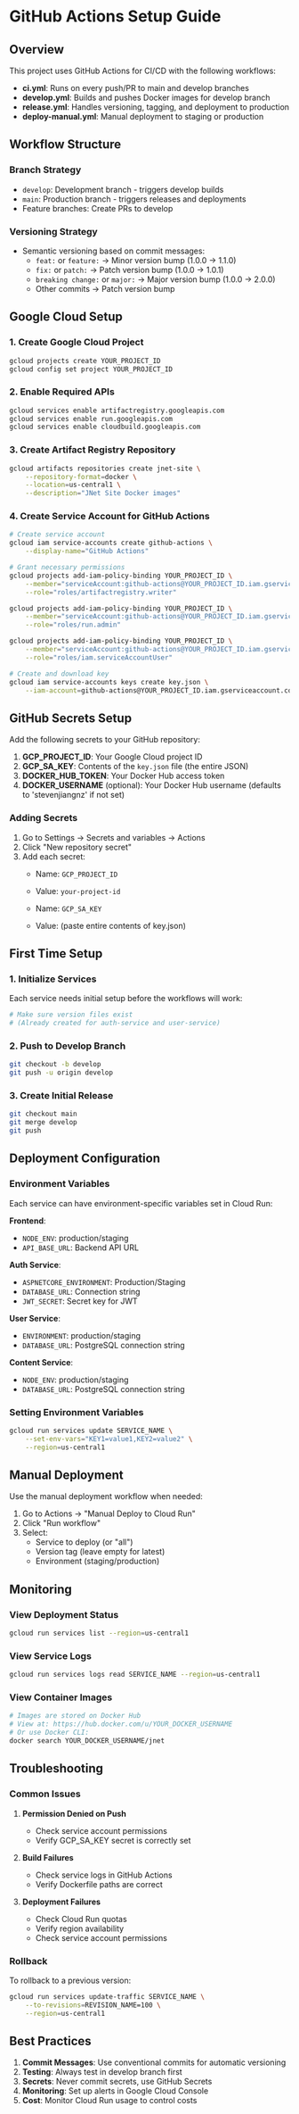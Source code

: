 # GitHub Actions Setup Guide

## Overview

This project uses GitHub Actions for CI/CD with the following workflows:
- **ci.yml**: Runs on every push/PR to main and develop branches
- **develop.yml**: Builds and pushes Docker images for develop branch
- **release.yml**: Handles versioning, tagging, and deployment to production
- **deploy-manual.yml**: Manual deployment to staging or production

## Workflow Structure

### Branch Strategy
- `develop`: Development branch - triggers develop builds
- `main`: Production branch - triggers releases and deployments
- Feature branches: Create PRs to develop

### Versioning Strategy
- Semantic versioning based on commit messages:
  - `feat:` or `feature:` → Minor version bump (1.0.0 → 1.1.0)
  - `fix:` or `patch:` → Patch version bump (1.0.0 → 1.0.1)
  - `breaking change:` or `major:` → Major version bump (1.0.0 → 2.0.0)
  - Other commits → Patch version bump

## Google Cloud Setup

### 1. Create Google Cloud Project
```bash
gcloud projects create YOUR_PROJECT_ID
gcloud config set project YOUR_PROJECT_ID
```

### 2. Enable Required APIs
```bash
gcloud services enable artifactregistry.googleapis.com
gcloud services enable run.googleapis.com
gcloud services enable cloudbuild.googleapis.com
```

### 3. Create Artifact Registry Repository
```bash
gcloud artifacts repositories create jnet-site \
    --repository-format=docker \
    --location=us-central1 \
    --description="JNet Site Docker images"
```

### 4. Create Service Account for GitHub Actions
```bash
# Create service account
gcloud iam service-accounts create github-actions \
    --display-name="GitHub Actions"

# Grant necessary permissions
gcloud projects add-iam-policy-binding YOUR_PROJECT_ID \
    --member="serviceAccount:github-actions@YOUR_PROJECT_ID.iam.gserviceaccount.com" \
    --role="roles/artifactregistry.writer"

gcloud projects add-iam-policy-binding YOUR_PROJECT_ID \
    --member="serviceAccount:github-actions@YOUR_PROJECT_ID.iam.gserviceaccount.com" \
    --role="roles/run.admin"

gcloud projects add-iam-policy-binding YOUR_PROJECT_ID \
    --member="serviceAccount:github-actions@YOUR_PROJECT_ID.iam.gserviceaccount.com" \
    --role="roles/iam.serviceAccountUser"

# Create and download key
gcloud iam service-accounts keys create key.json \
    --iam-account=github-actions@YOUR_PROJECT_ID.iam.gserviceaccount.com
```

## GitHub Secrets Setup

Add the following secrets to your GitHub repository:

1. **GCP_PROJECT_ID**: Your Google Cloud project ID
2. **GCP_SA_KEY**: Contents of the `key.json` file (the entire JSON)
3. **DOCKER_HUB_TOKEN**: Your Docker Hub access token
4. **DOCKER_USERNAME** (optional): Your Docker Hub username (defaults to 'stevenjiangnz' if not set)

### Adding Secrets
1. Go to Settings → Secrets and variables → Actions
2. Click "New repository secret"
3. Add each secret:
   - Name: `GCP_PROJECT_ID`
   - Value: `your-project-id`
   
   - Name: `GCP_SA_KEY`
   - Value: (paste entire contents of key.json)

## First Time Setup

### 1. Initialize Services
Each service needs initial setup before the workflows will work:

```bash
# Make sure version files exist
# (Already created for auth-service and user-service)
```

### 2. Push to Develop Branch
```bash
git checkout -b develop
git push -u origin develop
```

### 3. Create Initial Release
```bash
git checkout main
git merge develop
git push
```

## Deployment Configuration

### Environment Variables
Each service can have environment-specific variables set in Cloud Run:

**Frontend**:
- `NODE_ENV`: production/staging
- `API_BASE_URL`: Backend API URL

**Auth Service**:
- `ASPNETCORE_ENVIRONMENT`: Production/Staging
- `DATABASE_URL`: Connection string
- `JWT_SECRET`: Secret key for JWT

**User Service**:
- `ENVIRONMENT`: production/staging
- `DATABASE_URL`: PostgreSQL connection string

**Content Service**:
- `NODE_ENV`: production/staging
- `DATABASE_URL`: PostgreSQL connection string

### Setting Environment Variables
```bash
gcloud run services update SERVICE_NAME \
    --set-env-vars="KEY1=value1,KEY2=value2" \
    --region=us-central1
```

## Manual Deployment

Use the manual deployment workflow when needed:
1. Go to Actions → "Manual Deploy to Cloud Run"
2. Click "Run workflow"
3. Select:
   - Service to deploy (or "all")
   - Version tag (leave empty for latest)
   - Environment (staging/production)

## Monitoring

### View Deployment Status
```bash
gcloud run services list --region=us-central1
```

### View Service Logs
```bash
gcloud run services logs read SERVICE_NAME --region=us-central1
```

### View Container Images
```bash
# Images are stored on Docker Hub
# View at: https://hub.docker.com/u/YOUR_DOCKER_USERNAME
# Or use Docker CLI:
docker search YOUR_DOCKER_USERNAME/jnet
```

## Troubleshooting

### Common Issues

1. **Permission Denied on Push**
   - Check service account permissions
   - Verify GCP_SA_KEY secret is correctly set

2. **Build Failures**
   - Check service logs in GitHub Actions
   - Verify Dockerfile paths are correct

3. **Deployment Failures**
   - Check Cloud Run quotas
   - Verify region availability
   - Check service account permissions

### Rollback
To rollback to a previous version:
```bash
gcloud run services update-traffic SERVICE_NAME \
    --to-revisions=REVISION_NAME=100 \
    --region=us-central1
```

## Best Practices

1. **Commit Messages**: Use conventional commits for automatic versioning
2. **Testing**: Always test in develop branch first
3. **Secrets**: Never commit secrets, use GitHub Secrets
4. **Monitoring**: Set up alerts in Google Cloud Console
5. **Cost**: Monitor Cloud Run usage to control costs